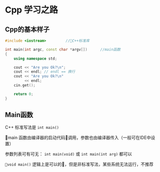 # Cpp 学习之路

## Cpp的基本样子

```Cpp
#include <iostream>         //C++标准库

int main(int argc, const char *argv[])      //main函数
{
    using namespace std;

    cout << "Are you Ok?\n";
    cout << endl; // endl == 换行
    cout << "Are you Ok?\n"
         << endl;
    cin.get();

    return 0;
}
```

## Main函数

C++ 标准写法是 ```int main()```

main 函数由编译器的启动代码调用，参数也由编译器传入（一般可在IDE中设置）

参数列表可有可无： ```int main(void)``` 或 ```int main(int arg)``` 都可以

```void main()``` 逻辑上是可以的，但是非标准写法，某些系统无法运行，不推荐

